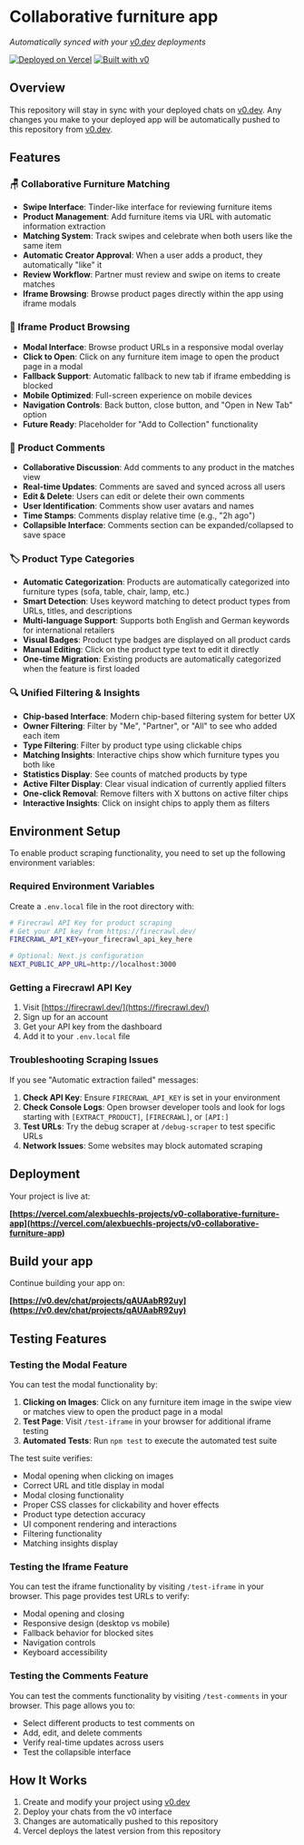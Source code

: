 # Collaborative furniture app

*Automatically synced with your [v0.dev](https://v0.dev) deployments*

[![Deployed on Vercel](https://img.shields.io/badge/Deployed%20on-Vercel-black?style=for-the-badge&logo=vercel)](https://vercel.com/alexbuechls-projects/v0-collaborative-furniture-app)
[![Built with v0](https://img.shields.io/badge/Built%20with-v0.dev-black?style=for-the-badge)](https://v0.dev/chat/projects/qAUAabR92uy)

## Overview

This repository will stay in sync with your deployed chats on [v0.dev](https://v0.dev).
Any changes you make to your deployed app will be automatically pushed to this repository from [v0.dev](https://v0.dev).

## Features

### 🪑 Collaborative Furniture Matching
- **Swipe Interface**: Tinder-like interface for reviewing furniture items
- **Product Management**: Add furniture items via URL with automatic information extraction
- **Matching System**: Track swipes and celebrate when both users like the same item
- **Automatic Creator Approval**: When a user adds a product, they automatically "like" it
- **Review Workflow**: Partner must review and swipe on items to create matches
- **Iframe Browsing**: Browse product pages directly within the app using iframe modals

### 🔗 Iframe Product Browsing
- **Modal Interface**: Browse product URLs in a responsive modal overlay
- **Click to Open**: Click on any furniture item image to open the product page in a modal
- **Fallback Support**: Automatic fallback to new tab if iframe embedding is blocked
- **Mobile Optimized**: Full-screen experience on mobile devices
- **Navigation Controls**: Back button, close button, and "Open in New Tab" option
- **Future Ready**: Placeholder for "Add to Collection" functionality

### 💬 Product Comments
- **Collaborative Discussion**: Add comments to any product in the matches view
- **Real-time Updates**: Comments are saved and synced across all users
- **Edit & Delete**: Users can edit or delete their own comments
- **User Identification**: Comments show user avatars and names
- **Time Stamps**: Comments display relative time (e.g., "2h ago")
- **Collapsible Interface**: Comments section can be expanded/collapsed to save space

### 🏷️ Product Type Categories
- **Automatic Categorization**: Products are automatically categorized into furniture types (sofa, table, chair, lamp, etc.)
- **Smart Detection**: Uses keyword matching to detect product types from URLs, titles, and descriptions
- **Multi-language Support**: Supports both English and German keywords for international retailers
- **Visual Badges**: Product type badges are displayed on all product cards
- **Manual Editing**: Click on the product type text to edit it directly
- **One-time Migration**: Existing products are automatically categorized when the feature is first loaded

### 🔍 Unified Filtering & Insights
- **Chip-based Interface**: Modern chip-based filtering system for better UX
- **Owner Filtering**: Filter by "Me", "Partner", or "All" to see who added each item
- **Type Filtering**: Filter by product type using clickable chips
- **Matching Insights**: Interactive chips show which furniture types you both like
- **Statistics Display**: See counts of matched products by type
- **Active Filter Display**: Clear visual indication of currently applied filters
- **One-click Removal**: Remove filters with X buttons on active filter chips
- **Interactive Insights**: Click on insight chips to apply them as filters

## Environment Setup

To enable product scraping functionality, you need to set up the following environment variables:

### Required Environment Variables

Create a `.env.local` file in the root directory with:

```bash
# Firecrawl API Key for product scraping
# Get your API key from https://firecrawl.dev/
FIRECRAWL_API_KEY=your_firecrawl_api_key_here

# Optional: Next.js configuration
NEXT_PUBLIC_APP_URL=http://localhost:3000
```

### Getting a Firecrawl API Key

1. Visit [https://firecrawl.dev/](https://firecrawl.dev/)
2. Sign up for an account
3. Get your API key from the dashboard
4. Add it to your `.env.local` file

### Troubleshooting Scraping Issues

If you see "Automatic extraction failed" messages:

1. **Check API Key**: Ensure `FIRECRAWL_API_KEY` is set in your environment
2. **Check Console Logs**: Open browser developer tools and look for logs starting with `[EXTRACT_PRODUCT]`, `[FIRECRAWL]`, or `[API:]`
3. **Test URLs**: Try the debug scraper at `/debug-scraper` to test specific URLs
4. **Network Issues**: Some websites may block automated scraping

## Deployment

Your project is live at:

**[https://vercel.com/alexbuechls-projects/v0-collaborative-furniture-app](https://vercel.com/alexbuechls-projects/v0-collaborative-furniture-app)**

## Build your app

Continue building your app on:

**[https://v0.dev/chat/projects/qAUAabR92uy](https://v0.dev/chat/projects/qAUAabR92uy)**

## Testing Features

### Testing the Modal Feature

You can test the modal functionality by:

1. **Clicking on Images**: Click on any furniture item image in the swipe view or matches view to open the product page in a modal
2. **Test Page**: Visit `/test-iframe` in your browser for additional iframe testing
3. **Automated Tests**: Run `npm test` to execute the automated test suite

The test suite verifies:
- Modal opening when clicking on images
- Correct URL and title display in modal
- Modal closing functionality
- Proper CSS classes for clickability and hover effects
- Product type detection accuracy
- UI component rendering and interactions
- Filtering functionality
- Matching insights display

### Testing the Iframe Feature

You can test the iframe functionality by visiting `/test-iframe` in your browser. This page provides test URLs to verify:

- Modal opening and closing
- Responsive design (desktop vs mobile)
- Fallback behavior for blocked sites
- Navigation controls
- Keyboard accessibility

### Testing the Comments Feature

You can test the comments functionality by visiting `/test-comments` in your browser. This page allows you to:

- Select different products to test comments on
- Add, edit, and delete comments
- Verify real-time updates across users
- Test the collapsible interface

## How It Works

1. Create and modify your project using [v0.dev](https://v0.dev)
2. Deploy your chats from the v0 interface
3. Changes are automatically pushed to this repository
4. Vercel deploys the latest version from this repository